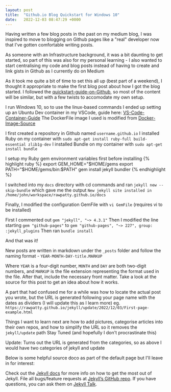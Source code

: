 ```yaml
---
layout: post
title:  "Github.io Blog Quickstart for Windows 10"
date:   2022-12-03 08:47:29 +0000
---
```

Having written a few blog posts in the past on my medium blog, I was inspired to move to blogging on Github pages like a "real" developer now that I've gotten comfortable writing posts.

As someone with an Infrastructure background, it was a bit daunting to get started, so part of this was also for my personal learning - I also wanted to start centralising my code and blog posts instead of having to create and link gists in Github as I currently do on Medium

As it took me quite a bit of time to set this all up (best part of a weekend), I thought it appropriate to make the first blog post about how I got the blog started.
I followed the [quickstart-guide-on-Github], so most of the content will be similar, but with a few twists to accomodate my own setup.

I run Windows 10, so to use the linux-based commands I ended up setting up an Ubuntu Dev container in my VSCode, guide here: [VS-Code-Container-Guide]
The DockerFile image I used is modified from [Docker-Image-Source]

I first created a repository in Github named `username.github.io`
I installed Ruby on my container with `sudo apt-get install ruby-full build-essential zlib1g-dev`
I installed Bundle on my container with `sudo apt-get install bundle`

I setup my Ruby gem environment variables first before installing
{% highlight ruby %}
export GEM_HOME="$HOME/gems
export PATH="$HOME/gems/bin:$PATH"
gem install jekyll bundler
{% endhighlight %}

I switched into my `docs` directory with cd commands and ran `jekyll new --skip-bundle`
which gave me the output `New jekyll site installed in /home/john/workspace/rawpatty.github.io/docs`

Finally, I modified the configuration GemFile with `vi GemFile` (requires vi to be installed)

First I commented out `gem "jekyll", "~> 4.3.1"`
Then I modified the line starting `gem "github-pages"` to `gem "github-pages", "~> 227", group: :jekyll_plugins`
Then ran `bundle install`
 
And that was it!

New posts are written in markdown under the `_posts` folder and follow the naming format - `YEAR-MONTH-DAY-title.MARKUP`

Where `YEAR` is a four-digit number, `MONTH` and `DAY` are both two-digit numbers, and `MARKUP` is the file extension representing the format used in the file. After that, include the necessary front matter. Take a look at the source for this post to get an idea about how it works.

A part that had confused me for a while was how to locate the actual post you wrote, but the URL is generated following your page name with the dates as dividers (I will update this as I learn more)
eg.
`https://rawpatty.github.io/jekyll/update/2022/12/03/First-page-example.html`

Things I want to learn next are how to add pictures, categorise articles into their own repos, and how to simplify the URL so it removes the `jekyll/update` path
Stay Tuned (and hopefully I don't procrastinate this)

Update: Turns out the URL is generated from the categories, so as above I would have two categories of jekyll and update

Below is some helpful source doco as part of the default page but I'll leave in for interest:


Check out the [Jekyll docs][jekyll-docs] for more info on how to get the most out of Jekyll. File all bugs/feature requests at [Jekyll’s GitHub repo][jekyll-gh]. If you have questions, you can ask them on [Jekyll Talk][jekyll-talk].

[jekyll-docs]: https://jekyllrb.com/docs/home
[jekyll-gh]:   https://github.com/jekyll/jekyll
[jekyll-talk]: https://talk.jekyllrb.com/
[quickstart-guide-on-Github]: https://docs.github.com/en/pages/setting-up-a-github-pages-site-with-jekyll/about-github-pages-and-jekyll
[VS-Code-Container-Guide]: https://code.visualstudio.com/docs/devcontainers/containers
[Docker-Image-Source]: https://github.com/microsoft/vscode-dev-containers/blob/v0.122.1/containers/ubuntu/.devcontainer/base.Dockerfile
